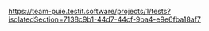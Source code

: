 https://team-puie.testit.software/projects/1/tests?isolatedSection=7138c9b1-44d7-44cf-9ba4-e9e6fba18af7